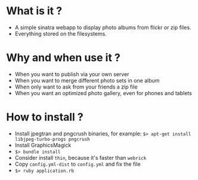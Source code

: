 What is it ?
============

* A simple sinatra webapp to display photo albums from flickr or zip files.
* Everything stored on the filesystems.

Why and when use it ?
=====================

* When you want to publish via your own server
* When you want to merge different photo sets in one album
* When only want to ask from your friends a zip file
* When you want an optimized photo gallery, even for phones and tablets

How to install ?
================

* Install jpegtran and pngcrush binaries, for example: `$> apt-get install libjpeg-turbo-progs pngcrush`
* Install GraphicsMagick
* `$> bundle install`
* Consider install `thin`, because it's faster than `webrick`
* Copy `config.yml-dist` to `config.yml` and fix the file
* `$> ruby application.rb`
